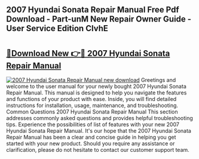 ## 2007 Hyundai Sonata Repair Manual Free Pdf Download - Part-unM New Repair Owner Guide - User Service Edition CIvhE

# <h2><a href="http://bc36994.oget.top/?id=2007+Hyundai+Sonata+Repair+Manual">🔗Download New 👉🔴 2007 Hyundai Sonata Repair Manual</a></h2>

[![2007 Hyundai Sonata Repair Manual new download](https://i.imgur.com/5g1atiW.png)](http://bc36994.oget.top/?id=2007+Hyundai+Sonata+Repair+Manual)
Greetings and welcome to the user manual for your newly bought 2007 Hyundai Sonata Repair Manual. This manual is designed to help you navigate the features and functions of your product with ease. Inside, you will find detailed instructions for installation, usage, maintenance, and troubleshooting. Common Questions 2007 Hyundai Sonata Repair Manual This section addresses commonly asked questions and provides helpful troubleshooting tips. Experience the possibilities of list of features with your new 2007 Hyundai Sonata Repair Manual. It's our hope that the 2007 Hyundai Sonata Repair Manual has been a clear and concise guide in helping you get started with your new product. Should you require any assistance or clarification, please do not hesitate to contact our customer support team.
